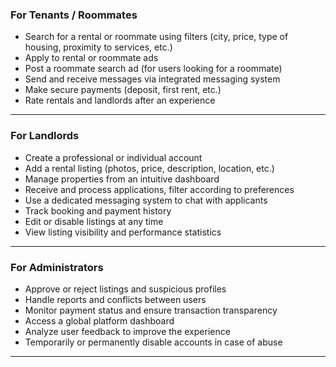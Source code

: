 ### **For Tenants / Roommates**

* Search for a rental or roommate using filters (city, price, type of housing, proximity to services, etc.) 
* Apply to rental or roommate ads 
* Post a roommate search ad (for users looking for a roommate)
* Send and receive messages via integrated messaging system
* Make secure payments (deposit, first rent, etc.)
* Rate rentals and landlords after an experience

---

### **For Landlords**

* Create a professional or individual account
* Add a rental listing (photos, price, description, location, etc.)
* Manage properties from an intuitive dashboard
* Receive and process applications, filter according to preferences
* Use a dedicated messaging system to chat with applicants
* Track booking and payment history
* Edit or disable listings at any time
* View listing visibility and performance statistics

---

### **For Administrators**

* Approve or reject listings and suspicious profiles
* Handle reports and conflicts between users
* Monitor payment status and ensure transaction transparency
* Access a global platform dashboard
* Analyze user feedback to improve the experience
* Temporarily or permanently disable accounts in case of abuse

---